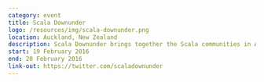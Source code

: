 ```yaml
---
category: event
title: Scala Downunder
logo: /resources/img/scala-downunder.png
location: Auckland, New Zealand
description: Scala Downunder brings together the Scala communities in Australia and New Zealand.
start: 19 February 2016
end: 20 February 2016
link-out: https://twitter.com/scaladownunder
---
```

